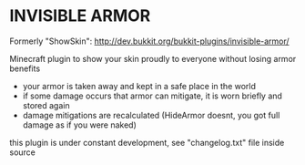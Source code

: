 # INVISIBLE ARMOR

Formerly "ShowSkin": http://dev.bukkit.org/bukkit-plugins/invisible-armor/

Minecraft plugin to show your skin proudly to everyone without losing armor benefits

- your armor is taken away and kept in a safe place in the world
- if some damage occurs that armor can mitigate, it is worn briefly and stored again
- damage mitigations are recalculated (HideArmor doesnt, you got full damage as if you were naked)

this plugin is under constant development, see "changelog.txt" file inside source
